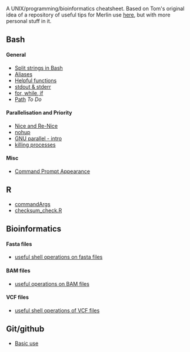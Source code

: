 A UNIX/programming/bioinformatics cheatsheet. Based on Tom's original idea of a repository of useful tips for Merlin use [here](https://github.com/TBooker/Tips-and-Tricks), but with more personal stuff in it.

## Bash

#### General

* [Split strings in Bash](https://github.com/benjamincjackson/unix_tips_etc/blob/master/Bash/split-strings-in-shell.md)
* [Aliases](https://github.com/benjamincjackson/unix_tips_etc/blob/master/Bash/Aliases.md)
* [Helpful functions](https://github.com/benjamincjackson/unix_tips_etc/blob/master/Bash/functions.md)
* [stdout & stderr](https://github.com/benjamincjackson/unix_tips_etc/blob/master/Bash/stderr-and-stdout.md)
* [for, while, if](https://github.com/benjamincjackson/unix_tips_etc/blob/master/Bash/loops_etc.md)
* [Path](https://github.com/benjamincjackson/unix_tips_etc/blob/master/Bash/path.md) *To Do*

#### Parallelisation and Priority
* [Nice and Re-Nice](https://github.com/benjamincjackson/unix_tips_etc/blob/master/parallelisation-and-priority/nice-and-renice.md)
* [nohup](https://github.com/benjamincjackson/unix_tips_etc/blob/master/parallelisation-and-priority/nohup-and-%26.md)
* [GNU parallel - intro](https://github.com/benjamincjackson/unix_tips_etc/blob/master/parallelisation-and-priority/GNU-parallel-primer.md)
* [killing processes](https://github.com/benjamincjackson/unix_tips_etc/blob/master/Bash/killing.md)

#### Misc

 * [Command Prompt Appearance](https://github.com/benjamincjackson/unix_tips_etc/blob/master/command-prompt/cmd-prompt.md)

## R

* [commandArgs](https://github.com/benjamincjackson/unix_tips_etc/blob/master/R/commandArgs.md)
* [checksum_check.R](https://github.com/benjamincjackson/unix_tips_etc/tree/master/R/checksum_check.R)

## Bioinformatics

#### Fasta files

* [useful shell operations on fasta files](https://github.com/benjamincjackson/unix_tips_etc/blob/master/Bioinformatics/fasta_tools.md)

#### BAM files

* [useful operations on BAM files](https://github.com/benjamincjackson/unix_tips_etc/blob/master/Bioinformatics/BAM_operations.md)

#### VCF files

* [useful shell operations of VCF files](https://github.com/benjamincjackson/unix_tips_etc/blob/master/Bioinformatics/VCF_operations.md)

## Git/github

* [Basic use](https://github.com/benjamincjackson/unix_tips_etc/blob/master/git/basics.md)

